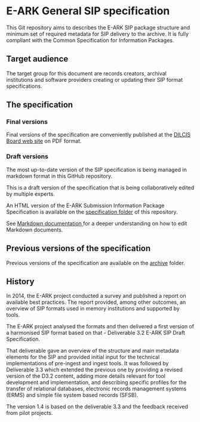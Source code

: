 # E-ARK General SIP specification

This Git repository aims to describes the E-ARK SIP package structure and minimum set of required metadata for SIP delivery to the archive. It is fully compliant with the Common Specification for Information Packages.

## Target audience

The target group for this document are records creators, archival institutions and software providers creating or updating their SIP format specifications.


## The specification

### Final versions

Final versions of the specification are conveniently published at the [DILCIS Board web site](http://dilcis.eu/specifications/sip) on PDF format.


### Draft versions

The most up-to-date version of the SIP specification is being managed in markdown format in this GitHub repository. 

This is a draft version of the specification that is being collaboratively edited by multiple experts.

An HTML version of the E-ARK Submission Information Package Specification is available on the 
[specification folder](./specification/) of this repository.

See [Markdown documentation ](https://guides.github.com/features/mastering-markdown/) for a deeper understanding on how to edit Markdown documents.



## Previous versions of the specification

Previous versions of the specification are available on the [archive](./archive/) folder.


## History

In 2014, the E-ARK project conducted a survey and published a report on available best practices. The report provided, among other outcomes, an overview of SIP formats used in memory institutions and supported by tools. 

The E-ARK project analysed the formats and then delivered a first version of a harmonised SIP format based on that - Deliverable 3.2 E-ARK SIP Draft Specification. 

That deliverable gave an overview of the structure and main metadata elements for the SIP and provided initial input for the technical implementations of pre-ingest and ingest tools. It was followed by Deliverable 3.3 which extended the previous one by providing a revised version of the D3.2 content, adding more details relevant for tool development and implementation, and describing specific profiles for the transfer of relational databases, electronic records management systems (ERMS) and simple file system based records (SFSB). 

The version 1.4 is based on the deliverable 3.3 and the feedback received from pilot projects.
